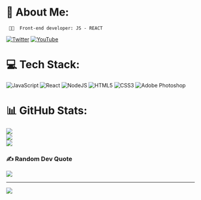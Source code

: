 # 💫 About Me:
     🚀🚀  Front-end developer: JS - REACT


 [![Twitter](https://img.shields.io/badge/Twitter-%231DA1F2.svg?logo=Twitter&logoColor=white)](https://twitter.com/leorimes) [![YouTube](https://img.shields.io/badge/YouTube-%23FF0000.svg?logo=YouTube&logoColor=white)](https://youtube.com/@https://www.youtube.com/@TheLeonardofla) 

# 💻 Tech Stack:
![JavaScript](https://img.shields.io/badge/javascript-%23323330.svg?style=for-the-badge&logo=javascript&logoColor=%23F7DF1E) ![React](https://img.shields.io/badge/react-%2320232a.svg?style=for-the-badge&logo=react&logoColor=%2361DAFB) ![NodeJS](https://img.shields.io/badge/node.js-6DA55F?style=for-the-badge&logo=node.js&logoColor=white) ![HTML5](https://img.shields.io/badge/html5-%23E34F26.svg?style=for-the-badge&logo=html5&logoColor=white) ![CSS3](https://img.shields.io/badge/css3-%231572B6.svg?style=for-the-badge&logo=css3&logoColor=white) ![Adobe Photoshop](https://img.shields.io/badge/adobephotoshop-%2331A8FF.svg?style=for-the-badge&logo=adobephotoshop&logoColor=white)
# 📊 GitHub Stats:
![](https://github-readme-stats.vercel.app/api?username=leorimes&theme=react&hide_border=true&include_all_commits=false&count_private=false)<br/>
![](https://github-readme-streak-stats.herokuapp.com/?user=leorimes&theme=react&hide_border=true)<br/>
![](https://github-readme-stats.vercel.app/api/top-langs/?username=leorimes&theme=react&hide_border=true&include_all_commits=false&count_private=false&layout=compact)


### ✍️ Random Dev Quote
![](https://quotes-github-readme.vercel.app/api?type=vetical&theme=radical)

---
[![](https://visitcount.itsvg.in/api?id=leorimes&icon=0&color=0)](https://visitcount.itsvg.in)


 
